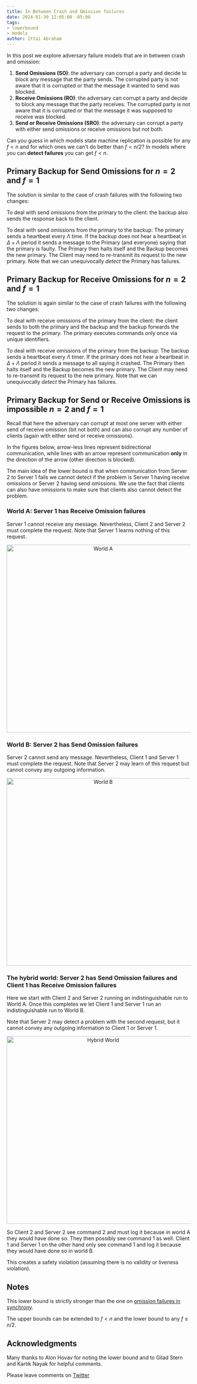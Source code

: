 ```yaml
---
title: In Between Crash and Omission failures
date: 2024-01-30 12:05:00 -05:00
tags:
- lowerbound
- models
author: Ittai Abraham
---
```


In this post we explore adversary failure models that are in between crash and omission:

1. **Send Omissions (SO)**: the adversary can corrupt a party and decide to block any message that the party sends. The corrupted party is not aware that it is corrupted or that the message it wanted to send was blocked. 
2. **Receive Omissions (RO)**: the adversary can corrupt a party and decide to block any message that the party receives. The corrupted party is not aware that it is corrupted or that the message it was supposed to receive was blocked.
3. **Send or Receive Omissions (SRO)**: the adversary can corrupt a party with either send omissions or receive omissions but not both.

Can you guess in which models state machine replication is possible for any $f<n$ and for which ones we can't do better than $f<n/2$? In models where you can **detect failures** you can get $f<n$.

## Primary Backup for Send Omissions for $n=2$ and $f=1$

The solution is similar to the case of crash failures with the following two changes:

To deal with send omissions from the primary to the client: the backup also sends the response back to the client.

To deal with send omissions from the primary to the backup: The primary sends a heartbeat every $\Lambda$ time. If the backup does not hear a heartbeat in $\Delta+\Lambda$ period it sends a message to the Primary (and everyone) saying that the primary is faulty. The Primary then halts itself and the Backup becomes the new primary. The Client may need to re-transmit its request to the new primary. Note that we can unequivocally *detect* the Primary has failures.

## Primary Backup for Receive Omissions for $n=2$ and $f=1$

The solution is again similar to the case of crash failures with the following two changes:

To deal with receive omissions of the primary from the client: the client sends to both the primary and the backup and the backup forwards the request to the primary. The primary executes commands only once via unique identifiers.

To deal with receive omissions of the primary from the backup: The backup sends a heartbeat every $\Lambda$ timer. If the primary does not hear a heartbeat in $\Delta+\Lambda$ period it sends a message to all saying it crashed. The Primary then halts itself and the Backup becomes the new primary. The Client may need to re-transmit its request to the new primary. Note that we can unequivocally *detect* the Primary has failures.

## Primary Backup for Send or Receive Omissions is impossible $n=2$ and $f=1$

Recall that here the adversary can corrupt at most one server with either send of receive omission (bit not both) and can also corrupt any number of clients (again with either send or receive omissions).

In the figures below, arrow-less lines represent bidirectional communication, while lines with an arrow represent communication **only** in the direction of the arrow (other direction is blocked).

The main idea of the lower bound is that when communication from Server 2 to Server 1 fails we cannot detect if the problem is Server 1 having receive omissions or Server 2 having send omissions. We use the fact that clients can also have omissions to make sure that clients also cannot detect the problem.


### World A: Server 1 has Receive Omission failures

Server 1 cannot receive any message. Nevertheless, Client 2 and Server 2 must complete the request. Note that Server 1 learns nothing of this request.

<p align="center">
  <img src="/uploads/SRO1.jpg" width="512" title="World A">
</p>


### World B: Server 2 has Send Omission failures

Server 2 cannot send any message. Nevertheless, Client 1 and Server 1 must complete the request. Note that Server 2 may learn of this request but cannot convey any outgoing information.

<p align="center">
  <img src="/uploads/SRO2.jpg" width="512" title="World B">
</p>

### The hybrid world: Server 2 has Send Omission failures and Client 1 has Receive Omission failures

Here we start with Client 2 and Server 2 running an indistinguishable run to World A. Once this completes we let Client 1 and Server 1 run an indistinguishable run to World B.

Note that Server 2 may detect a problem with the second request, but it cannot convey any outgoing information to Client 1 or Server 1.

<p align="center">
  <img src="/uploads/SRO3.jpg" width="512" title="Hybrid World">
</p>


So Client 2 and Server 2 see command 2 and must log it because in world A they would have done so. They then possibly see command 1 as well.
Client 1 and Server 1 on the other hand only see command 1 and log it because they would have done so in world B.

This creates a safety violation (assuming there is no validity or liveness violation).

## Notes

This lower bound is strictly stronger than the one on [omission failures in synchrony](https://decentralizedthoughts.github.io/2019-11-02-primary-backup-for-2-servers-and-omission-failures-is-impossible/).

The upper bounds can be extended to $f<n$ and the lower bound to any $f \geq n/2$.

## Acknowledgments

Many thanks to Alon Hovav for noting the lower bound and to Gilad Stern and Kartik Nayak for helpful comments.

Please leave comments on [Twitter](...)
